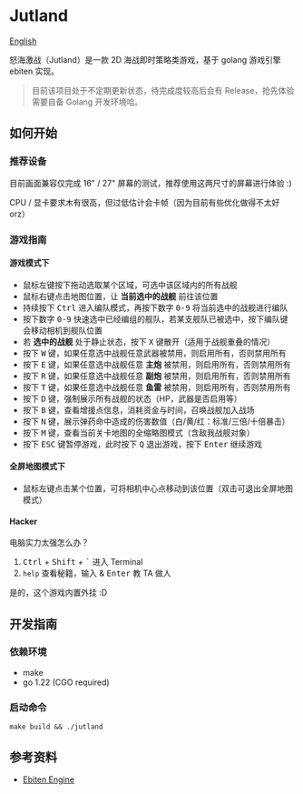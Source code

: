 # Jutland

[English](./README_EN.md)

怒海激战（Jutland）是一款 2D 海战即时策略类游戏，基于 golang 游戏引擎 ebiten 实现。

> 目前该项目处于不定期更新状态，待完成度较高后会有 Release，抢先体验需要自备 Golang 开发环境哈。

## 如何开始

### 推荐设备

目前画面兼容仅完成 16" / 27" 屏幕的测试，推荐使用这两尺寸的屏幕进行体验 :)

CPU / 显卡要求木有很高，但过低估计会卡帧（因为目前有些优化做得不太好 orz）

### 游戏指南

#### 游戏模式下

- 鼠标左键按下拖动选取某个区域，可选中该区域内的所有战舰
- 鼠标右键点击地图位置，让 **当前选中的战舰** 前往该位置
- 持续按下 <kbd>Ctrl</kbd> 进入编队模式，再按下数字 <kbd>0-9</kbd> 将当前选中的战舰进行编队
- 按下数字 <kbd>0-9</kbd> 快速选中已经编组的舰队，若某支舰队已被选中，按下编队键会移动相机到舰队位置
- 若 **选中的战舰** 处于静止状态，按下 <kbd>X</kbd> 键散开（适用于战舰重叠的情况）
- 按下 <kbd>W</kbd> 键，如果任意选中战舰任意武器被禁用，则启用所有，否则禁用所有
- 按下 <kbd>E</kbd> 键，如果任意选中战舰任意 **主炮** 被禁用，则启用所有，否则禁用所有
- 按下 <kbd>R</kbd> 键，如果任意选中战舰任意 **副炮** 被禁用，则启用所有，否则禁用所有
- 按下 <kbd>T</kbd> 键，如果任意选中战舰任意 **鱼雷** 被禁用，则启用所有，否则禁用所有
- 按下 <kbd>D</kbd> 键，强制展示所有战舰的状态（HP，武器是否启用等）
- 按下 <kbd>B</kbd> 键，查看增援点信息，消耗资金与时间，召唤战舰加入战场
- 按下 <kbd>N</kbd> 键，展示弹药命中造成的伤害数值（白/黄/红：标准/三倍/十倍暴击）
- 按下 <kbd>M</kbd> 键，查看当前关卡地图的全缩略图模式（含敌我战舰对象）
- 按下 <kbd>ESC</kbd> 键暂停游戏，此时按下 <kbd>Q</kbd> 退出游戏，按下 <kbd>Enter</kbd> 继续游戏

#### 全屏地图模式下

- 鼠标左键点击某个位置，可将相机中心点移动到该位置（双击可退出全屏地图模式）

#### Hacker

电脑实力太强怎么办？

1. <kbd>Ctrl</kbd> + <kbd>Shift</kbd> + <kbd>\`</kbd> 进入 Terminal
2. `help` 查看秘籍，输入 & <kbd>Enter</kbd> 教 TA 做人

是的，这个游戏内置外挂 :D

## 开发指南

### 依赖环境

- make
- go 1.22 (CGO required)

### 启动命令

```shell
make build && ./jutland
```

## 参考资料

- [Ebiten Engine](https://ebitengine.org/)
